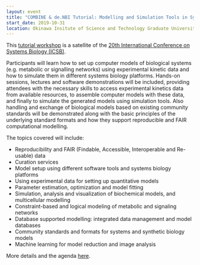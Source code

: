 ```yaml
---
layout: event
title: "COMBINE & de.NBI Tutorial: Modelling and Simulation Tools in Systems Biology"
start_date: 2019-10-31
location: Okinawa Insitute of Science and Technology Graduate University
---
```


This [tutorial workshop](http://co.mbine.org/events/tutorial2019) is a satellite of the [20th International Conference on Systems Biology (ICSB)](https://www2.aeplan.co.jp/icsb2019/).

Participants will learn how to set up computer models of biological systems (e.g. metabolic or signalling networks) using experimental kinetic data and how to simulate them in different systems biology platforms. Hands-on sessions, lectures and software demonstrations will be included, providing attendees with the necessary skills to access experimental kinetics data from available resources, to assemble computer models with these data, and finally to simulate the generated models using simulation tools. Also handling and exchange of biological models based on existing community standards will be demonstrated along with the basic principles of the underlying standard formats and how they support reproducible and FAIR computational modelling.

The topics covered will include:
  * Reproducibility and FAIR (Findable, Accessible, Interoperable and Re-usable) data
  * Curation services
  * Model setup using different software tools and systems biology platforms
  * Using experimental data for setting up quantitative models
  * Parameter estimation, optimization and model fitting
  * Simulation, analysis and visualization of biochemical models, and multicellular modelling
  * Constraint-based and logical modeling of metabolic and signaling networks
  * Database supported modelling: integrated data management and model databases
  * Community standards and formats for systems and synthetic biology models
  * Machine learning for model reduction and image analysis

More details and the agenda [here](http://co.mbine.org/events/tutorial2019).